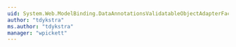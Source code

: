 ```yaml
---
uid: System.Web.ModelBinding.DataAnnotationsValidatableObjectAdapterFactory
author: "tdykstra"
ms.author: "tdykstra"
manager: "wpickett"
---
```

